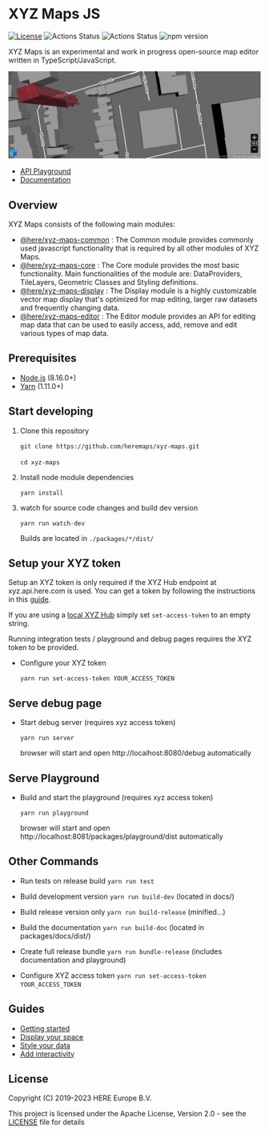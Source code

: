 # XYZ Maps JS
[![License](https://img.shields.io/badge/License-Apache%202.0-blue.svg)](https://opensource.org/licenses/Apache-2.0)
![Actions Status](https://github.com/heremaps/xyz-maps/workflows/Build%20&%20Test/badge.svg)
![Actions Status](https://github.com/heremaps/xyz-maps/workflows/Docs%20&%20Playground/badge.svg)
![npm version](https://img.shields.io/npm/v/@here/xyz-maps-editor.svg)

XYZ Maps is an experimental and work in progress open-source map editor written in TypeScript/JavaScript.

[![edit buildings with xyz-editor](packages/display/assets/xyz-maps.png)](https://heremaps.github.io/xyz-maps/playground/#Display-Pitch_and_Rotate_Map)

* [API Playground](https://heremaps.github.io/xyz-maps/playground/#Display-Pitch_and_Rotate_Map)
* [Documentation](https://heremaps.github.io/xyz-maps/docs/)

## Overview
XYZ Maps consists of the following main modules:
* [@here/xyz-maps-common](packages/common) : The Common module provides commonly used javascript functionality that is required by all other modules of XYZ Maps.
* [@here/xyz-maps-core](packages/core) : The Core module provides the most basic functionality. Main functionalities of the module are: DataProviders, TileLayers, Geometric Classes and Styling definitions.
* [@here/xyz-maps-display](packages/display) : The Display module is a highly customizable vector map display that's optimized for map editing, larger raw datasets and frequently changing data.
* [@here/xyz-maps-editor](packages/editor) : The Editor module provides an API for editing map data that can be used to easily access, add, remove and edit various types of map data.

## Prerequisites

* [Node.js](https://nodejs.org) (8.16.0+)
* [Yarn](https://yarnpkg.com/en/docs/install) (1.11.0+)


## Start developing

1. Clone this repository

    ```
    git clone https://github.com/heremaps/xyz-maps.git

    cd xyz-maps
    ```

2. Install node module dependencies
    ```
    yarn install
    ```

3. watch for source code changes and build dev version
    ```
    yarn run watch-dev
    ```
    Builds are located in `./packages/*/dist/`


## Setup your XYZ token

Setup an XYZ token is only required if the XYZ Hub endpoint at xyz.api.here.com is used.
You can get a token by following the instructions in this [guide](https://www.here.xyz/api/getting-token/).

If you are using a [local XYZ Hub](https://github.com/heremaps/xyz-hub#getting-started) simply set `set-access-token` to an empty string.

Running integration tests / playground and debug pages requires the XYZ token to be provided.

* Configure your XYZ token
    ```
    yarn run set-access-token YOUR_ACCESS_TOKEN
    ```

## Serve debug page

* Start debug server (requires xyz access token)
    ```
    yarn run server
    ```
    browser will start and open http://localhost:8080/debug automatically



## Serve Playground

* Build and start the playground (requires xyz access token)
    ```
    yarn run playground
    ```
    browser will start and open http://localhost:8081/packages/playground/dist automatically


## Other Commands

* Run tests on release build `yarn run test`

* Build development version `yarn run build-dev` (located in docs/)

* Build release version only `yarn run build-release` (minified...)

* Build the documentation `yarn run build-doc` (located in packages/docs/dist/)

* Create full release bundle `yarn run bundle-release` (includes documentation and playground)

* Configure XYZ access token `yarn run set-access-token YOUR_ACCESS_TOKEN`


## Guides

* [Getting started](https://github.com/heremaps/xyz-maps/wiki/Getting-started)
* [Display your space](https://github.com/heremaps/xyz-maps/wiki/Display-your-space)
* [Style your data](https://github.com/heremaps/xyz-maps/wiki/Style-your-data)
* [Add interactivity](https://github.com/heremaps/xyz-maps/wiki/Add-interactivity)


## License

Copyright (C) 2019-2023 HERE Europe B.V.

This project is licensed under the Apache License, Version 2.0 - see the [LICENSE](LICENSE) file for details
